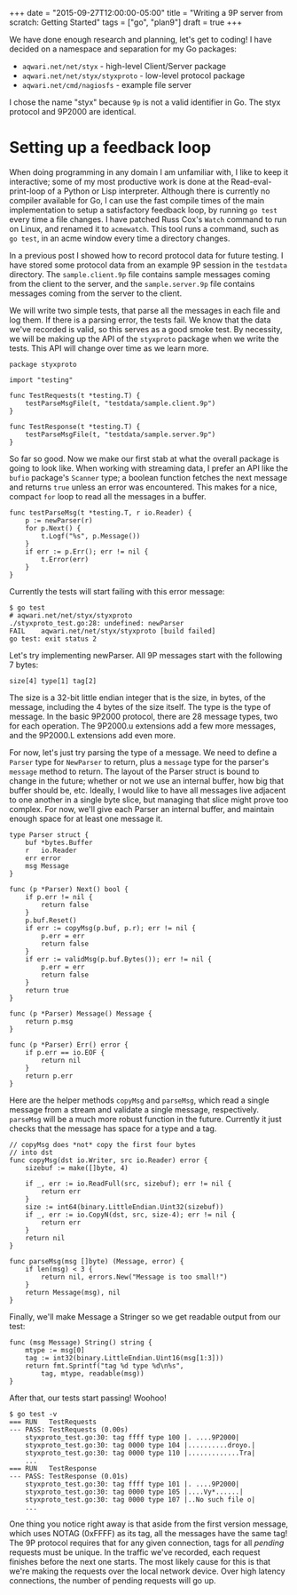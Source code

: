 +++
date = "2015-09-27T12:00:00-05:00"
title = "Writing a 9P server from scratch: Getting Started"
tags = ["go", "plan9"]
draft = true
+++

We have done enough research and planning, let's get to coding!
I have decided on a namespace and separation for my Go packages:

- `aqwari.net/net/styx` - high-level Client/Server package
- `aqwari.net/net/styx/styxproto` - low-level protocol package
- `aqwari.net/cmd/nagiosfs` - example file server

I chose the name "styx" because `9p` is not a valid identifier in Go.
The styx protocol and 9P2000 are identical.

# Setting up a feedback loop

When doing programming in any domain I am unfamiliar with, I like to
keep it interactive; some of my most productive work is done at the
Read-eval-print-loop of a Python or Lisp interpreter.  Although there
is currently no compiler available for Go, I can use the fast compile
times of the main implementation to setup a satisfactory feedback loop,
by running `go test` every time a file changes. I have patched Russ Cox's
`Watch` command to run on Linux, and renamed it to `acmewatch`. This
tool runs a command, such as `go test`, in an acme window every time a
directory changes.

In a previous post I showed how to record protocol data for future testing.
I have stored some protocol data from an example 9P session in the
`testdata` directory. The `sample.client.9p` file contains sample messages
coming from the client to the server, and the `sample.server.9p` file contains
messages coming from the server to the client.

We will write two simple tests, that parse all the messages in each file and
log them. If there is a parsing error, the tests fail. We know that the data
we've recorded is valid, so this serves as a good smoke test. By necessity,
we will be making up the API of the `styxproto` package when we write
the tests. This API will change over time as we learn more.

	package styxproto
	
	import "testing"
	
	func TestRequests(t *testing.T) {
		testParseMsgFile(t, "testdata/sample.client.9p")
	}
	
	func TestResponse(t *testing.T) {
		testParseMsgFile(t, "testdata/sample.server.9p")
	}

So far so good. Now we make our first stab at what the overall package
is going to look like. When working with streaming data, I prefer an API
like the `bufio` package's `Scanner` type; a boolean function fetches the
next message and returns `true` unless an error was encountered. This
makes for a nice, compact `for` loop to read all the messages in a buffer.

	func testParseMsg(t *testing.T, r io.Reader) {
		p := newParser(r)
		for p.Next() {
			t.Logf("%s", p.Message())
		}
		if err := p.Err(); err != nil {
			t.Error(err)
		}
	}

Currently the tests will start failing with this error message:

	$ go test
	# aqwari.net/net/styx/styxproto
	./styxproto_test.go:28: undefined: newParser
	FAIL	aqwari.net/net/styx/styxproto [build failed]
	go test: exit status 2

Let's try implementing newParser. All 9P messages start with
the following 7 bytes:

	size[4] type[1] tag[2]

The size is a 32-bit little endian integer that is the size, in bytes,
of the message, including the 4 bytes of the size itself. The type
is the type of message. In the basic 9P2000 protocol, there are
28 message types, two for each operation. The 9P2000.u extensions
add a few more messages, and the 9P2000.L extensions add even
more.

For now, let's just try parsing the type of a message. We need to
define a `Parser` type for `NewParser` to return, plus a `message`
type for the parser's `message` method to return. The layout of
the Parser struct is bound to change in the future; whether or not
we use an internal buffer, how big that buffer should be, etc.
Ideally, I would like to have all messages live adjacent to one
another in a single byte slice, but managing that slice might prove
too complex. For now, we'll give each Parser an internal buffer, and
maintain enough space for at least one message it.

	type Parser struct {
		buf *bytes.Buffer
		r   io.Reader
		err error
		msg Message
	}

	func (p *Parser) Next() bool {
		if p.err != nil {
			return false
		}
		p.buf.Reset()
		if err := copyMsg(p.buf, p.r); err != nil {
			p.err = err
			return false
		}
		if err := validMsg(p.buf.Bytes()); err != nil {
			p.err = err
			return false
		}
		return true
	}
	
	func (p *Parser) Message() Message {
		return p.msg
	}
	
	func (p *Parser) Err() error {
		if p.err == io.EOF {
			return nil
		}
		return p.err
	}

Here are the helper methods `copyMsg` and `parseMsg`,
which read a single message from a stream and validate
a single message, respectively. `parseMsg` will be a much
more robust function in the future. Currently it just checks
that the message has space for a type and a tag.

	// copyMsg does *not* copy the first four bytes
	// into dst
	func copyMsg(dst io.Writer, src io.Reader) error {
		sizebuf := make([]byte, 4)
	
		if _, err := io.ReadFull(src, sizebuf); err != nil {
			return err
		}
		size := int64(binary.LittleEndian.Uint32(sizebuf))
		if _, err := io.CopyN(dst, src, size-4); err != nil {
			return err
		}
		return nil
	}

	func parseMsg(msg []byte) (Message, error) {
		if len(msg) < 3 {
			return nil, errors.New("Message is too small!")
		}
		return Message(msg), nil
	}

Finally, we'll make Message a Stringer so we get readable
output from our test:

	func (msg Message) String() string {
		mtype := msg[0]
		tag := int32(binary.LittleEndian.Uint16(msg[1:3]))
		return fmt.Sprintf("tag %d type %d\n%s",
			tag, mtype, readable(msg))
	}

After that, our tests start passing! Woohoo!

	$ go test -v
	=== RUN   TestRequests
	--- PASS: TestRequests (0.00s)
		styxproto_test.go:30: tag ffff type 100 |. ....9P2000|
		styxproto_test.go:30: tag 0000 type 104 |..........droyo.|
		styxproto_test.go:30: tag 0000 type 110 |.............Tra|
		...
	=== RUN   TestResponse
	--- PASS: TestResponse (0.01s)
		styxproto_test.go:30: tag ffff type 101 |. ....9P2000|
		styxproto_test.go:30: tag 0000 type 105 |....Vy*......|
		styxproto_test.go:30: tag 0000 type 107 |..No such file o|
		...

One thing you notice right away is that aside from the first version
message, which uses NOTAG (0xFFFF) as its tag, all the messages
have the same tag! The 9P protocol requires that for any given
connection, tags for all *pending* requests must be unique. In
the traffic we've recorded, each request finishes before the next
one starts. The most likely cause for this is that we're making
the requests over the local network device. Over high latency
connections, the number of pending requests will go up.

